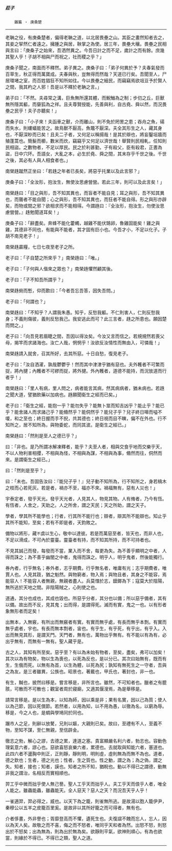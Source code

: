 

##### 莊子
　　`雜篇 ‧ 庚桑楚`

* * *

老聃之役，有庚桑楚者，偏得老聃之道，以北居畏壘之山。其臣之畫然知者去之，其妾之挈然仁者遠之。擁腫之與居，鞅掌之為使。居三年，畏壘大穰。畏壘之民相與言曰：「庚桑子之始來，吾洒然異之。今吾日計之而不足，歲計之而有餘。庶幾其聖人乎！子胡不相與尸而祝之，社而稷之乎？」

庚桑子聞之，南面而不釋然。弟子異之。庚桑子曰：「弟子何異於予？夫春氣發而百草生，秋正得而萬寶成。夫春與秋，豈無得而然哉？天道已行矣。吾聞至人，尸居環堵之室，而百姓猖狂不知所如往。今以畏壘之細民，而竊竊焉欲俎豆予於賢人之間，我其杓之人邪！吾是以不釋於老聃之言。」

弟子曰：「不然。夫尋常之溝，巨魚無所還其體，而鯢鰌為之制；步仞之丘，巨獸無所隱其軀，而㜸狐為之祥。且夫尊賢授能，先善與利，自古堯、舜以然，而況畏壘之民乎！夫子亦聽矣！」

庚桑子曰：「小子來！夫函車之獸，介而離山，則不免於罔罟之患；吞舟之魚，碭而失水，則螻蟻能苦之。故鳥獸不厭高，魚鼈不厭深。夫全其形生之人，藏其身也，不厭深眇而已矣！且夫二子者，又何足以稱揚哉！是其於辯也，將妄鑿垣牆而殖蓬蒿也。簡髮而櫛，數米而炊，竊竊乎又何足以濟世哉！舉賢則民相軋，任知則民相盜。之數物者，不足以厚民。民之於利甚勤，子有殺父，臣有殺君，正晝為盜，日中穴阫。吾語女，大亂之本，必生於堯、舜之間，其末存乎千世之後。千世之後，其必有人與人相食者也。」

南榮趎蹴然正坐曰：「若趎之年者已長矣，將惡乎托業以及此言邪？」

庚桑子曰：「全汝形，抱汝生，無使汝思慮營營。若此三年，則可以及此言矣！」

南榮趎曰：「目之與形，吾不知其異也，而盲者不能自見；耳之與形，吾不知其異也，而聾者不能自聞；心之與形，吾不知其異也，而狂者不能自得。形之與形亦辟矣，而物或間之邪？欲相求而不能相得。今謂趎曰：『全汝形，抱汝生，勿使汝思慮營營。』趎勉聞道耳矣！」

庚桑子曰：「辭盡矣。奔蜂不能化藿蠋，越雞不能伏鵠卵，魯雞固能矣！雞之與雞，其德非不同也，有能與不能者，其才固有巨小也。今吾才小，不足以化子。子胡不南見老子！」

南榮趎贏糧，七日七夜至老子之所。

老子曰：「子自楚之所來乎？」南榮趎曰：「唯。」

老子曰：「子何與人偕來之眾也？」南榮趎懼然顧其後。

老子曰：「子不知吾所謂乎？」

南榮趎俯而慙，仰而歎曰：「今者吾忘吾答，因失吾問。」

老子曰：「何謂也？」

南榮趎曰：「不知乎？人謂我朱愚。知乎，反愁我軀。不仁則害人，仁則反愁我身；不義則傷彼，義則反愁我己。我安逃此而可？此三言者，趎之所患也。願因楚而問之。」

老子曰：「向吾見若眉睫之間，吾因以得汝矣。今汝又言而信之。若規規然若喪父母，揭竿而求諸海也。汝亡人哉，惘惘乎！汝欲反汝情性而無由入，可憐哉！」

南榮趎請入就舍，召其所好，去其所惡。十日自愁，復見老子。

老子曰：「汝自洒濯，孰哉鬱鬱乎！然而其中津津乎猶有惡也。夫外韄者不可繁而捉，將內揵；內韄者不可繆而捉，將外揵。外內韄者，道德不能持，而況放道而行者乎！」

南榮趎曰：「里人有病，里人問之，病者能言其病，然其病病者，猶未病也。若趎之聞大道，譬猶飲藥以加病也。趎願聞衛生之經而已矣。」

老子曰：「衛生之經，能抱一乎？能勿失乎？能無卜筮而知吉凶乎？能止乎？能已乎？能舍諸人而求諸己乎？能翛然乎？能侗然乎？能兒子乎？兒子終日嗥而嗌不嗄，和之至也；終日握而手不掜，共其德也；終日視而目不瞚，偏不在外也。行不知所之，居不知所為，與物委蛇，而同其波。是衛生之經已。」

南榮趎曰：「然則是至人之德已乎？」

曰：「非也。是乃所謂冰解凍釋者，能乎？夫至人者，相與交食乎地而交樂乎天，不以人物利害相攖，不相與為怪，不相與為謀，不相與為事，翛然而往，侗然而來。是謂衛生之經已。」

曰：「然則是至乎？」

曰：「未也。吾固告汝曰：『能兒子乎！』兒子動不知所為，行不知所之，身若槁木之枝而心若死灰。若是者，禍亦不至，福亦不來。禍福無有，惡有人災也！」

宇泰定者，發乎天光。發乎天光者，人見其人，物見其物。人有脩者，乃今有恆。有恆者，人舍之，天助之。人之所舍，謂之天民；天之所助，謂之天子。

學者，學其所不能學也；行者，行其所不能行也；辯者，辯其所不能辯也。知止乎其所不能知，至矣；若有不即是者，天鈞敗之。

備物以將形，藏`不`虞以生心，敬中以達彼。若是而萬惡至者，皆天也，而非人也，不足以滑成，不可內於靈臺。靈臺者有持，而不知其所持，而不可持者也。

不見其誠己而發，每發而不當，業入而不舍，每更為失。為不善乎顯明之中者，人得而誅之；為不善乎幽闇之中者，鬼得而誅之。明乎人，明乎鬼者，然後能獨行。

券內者，行乎無名；券外者，志乎期費。行乎無名者，唯庸有光；志乎期費者，唯賈人也。人見其跂，猶之魁然。與物窮者，物入焉；與物且者，其身之不能容，焉能容人！不能容人者無親，無親者盡人。兵莫憯於志，鏌鎁為下；寇莫大於陰陽，無所逃於天地之間。非陰陽賊之，心則使之也。

道通，其分也成也，其成也毀也。所惡乎分者，其分也以備；所以惡乎備者，其有以備。故出而不反，見其鬼；出而得，是謂得死。滅而有實，鬼之一也。以有形者象無形者而定矣！

出無本，入無竅，有所出而無竅者有實。有實而無乎處，有長而無乎本剽。有實而無乎處者，宇也。有長而無本剽者，宙也。有乎生，有乎死，有乎出，有乎入。入出而無見其形，是謂天門。天門者，無有也，萬物出乎無有。有不能以有為有，必出乎無有，而無有一無有。聖人藏乎是。

古之人，其知有所至矣。惡乎至？有以為未始有物者，至矣，盡矣，弗可以加矣！其次以為有物矣，物以生為喪也，以死為反也，是以分已。其次曰始無有，既而有生，生俄而死。以無有為首，以生為體，以死為尻；孰知有無死生之一守者，吾與之為友。是三者雖異，公族也。昭景也，著戴也，甲氏也，著封也，非一也。

有生，黬也，披然曰移是。嘗言移是，非所言也。雖然，不可知者也。臘者之有膍胲，可散而不可散也；觀室者周於寢廟，又適其偃溲焉，為是舉移是。

請常言移是。是以生為本，以知為師，因以乘是非；果有名實，因以己為質；使人以為己節，因以死償節。若然者，以用為知，以不用為愚，以徹為名，以窮為辱。移是，今之人也，是蜩與學鳩同於同也。

蹍市人之足，則辭以放驁，兄則以嫗，大親則已矣。故曰，至禮有不人，至義不物，至知不謀，至仁無親，至信辟金。

徹志之勃，解心之謬，去德之累，達道之塞。貴富顯嚴名利六者，勃志也。容動色理氣意六者，謬心也。惡欲喜怒哀樂六者，累德也。去就取與知能六者，塞道也。此四六者不盪胸中則正，正則靜，靜則明，明則虛，虛則無為而無不為也。道者，德之欽也；生者，德之光也；性者，生之質也。性之動，謂之為；為之偽，謂之失。知者，接也；知者，謨也。知者之所不知，猶睨也。動以不得已之謂德，動無非我之謂治，名相反而實相順也。

羿工乎中微而拙乎使人無己譽。聖人工乎天而拙乎人。夫工乎天而俍乎人者，唯全人能之。雖蟲能蟲，雖蟲能天。全人惡天？惡人之天？而況吾天乎人乎！

一雀適羿，羿必得之，威也。以天下為之籠，則雀無所逃。是故湯以胞人籠伊尹，秦穆公以五羊之皮籠百里奚。是故非以其所好籠之而可得者，無有也。

介者侈畫，外非譽也；胥靡登高而不懼，遺死生也。夫復謵不餽而忘人，忘人，因以為天人矣。故敬之而不喜，侮之而不怒者，唯同乎天和者為然。出怒不怒，則怒出於不怒矣；出為無為，則為出於無為矣。欲靜則平氣，欲神則順心。有為也欲當，則緣於不得已。不得已之類，聖人之道。

* * *

